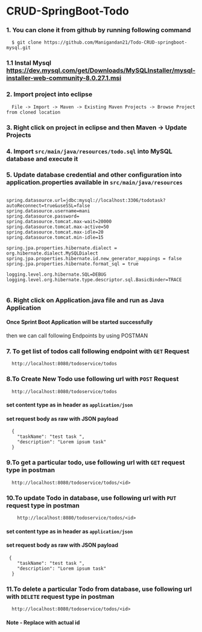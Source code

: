# CRUD-SpringBoot-Todo

### 1. You can clone it from github by running following command

```
  $ git clone https://github.com/Manigandan21/Todo-CRUD-springboot-mysql.git
```
### 1.1 Instal Mysql https://dev.mysql.com/get/Downloads/MySQLInstaller/mysql-installer-web-community-8.0.27.1.msi
### 2. Import project into eclipse
```
  File -> Import -> Maven -> Existing Maven Projects -> Browse Project from cloned location
```
### 3. Right click on project in eclipse and then Maven -> Update Projects 

### 4. Import `src/main/java/resources/todo.sql` into MySQL database and execute it

### 5. Update database credential and other configuration into application.properties available in `src/main/java/resources`

```

spring.datasource.url=jdbc:mysql://localhost:3306/todotask?autoReconnect=true&useSSL=false
spring.datasource.username=mani
spring.datasource.password=
spring.datasource.tomcat.max-wait=20000
spring.datasource.tomcat.max-active=50
spring.datasource.tomcat.max-idle=20
spring.datasource.tomcat.min-idle=15

spring.jpa.properties.hibernate.dialect = org.hibernate.dialect.MySQLDialect
spring.jpa.properties.hibernate.id.new_generator_mappings = false
spring.jpa.properties.hibernate.format_sql = true

logging.level.org.hibernate.SQL=DEBUG
logging.level.org.hibernate.type.descriptor.sql.BasicBinder=TRACE


```
### 6. Right click on Application.java file and run as Java Application

#### Once Sprint Boot Application will be started successfully 
then we can call following Endpoints by using POSTMAN

### 7. To get list of todos call following endpoint with `GET` Request
```
  http://localhost:8080/todoservice/todos
```
### 8.To Create New Todo use following url with `POST` Request
```
  http://localhost:8080/todoservice/todos
```
#### set content type as in header as `application/json`
#### set request body as raw with JSON payload
```
  {
    "taskName": "test task ",
    "description": "Lorem ipsum task"
  }

```
### 9.To get a particular todo, use following url with `GET` request type in postman
```
  http://localhost:8080/todoservice/todos/<id>
```
### 10.To update Todo in database, use following url with `PUT` request type in postman
```
	http://localhost:8080/todoservice/todos/<id>
```
#### set content type as in header as `application/json`
#### set request body as raw with JSON payload

```
 {
    "taskName": "test task ",
    "description": "Lorem ipsum task"
  }
```
### 11.To delete a particular Todo from database, use following url with `DELETE` request type in postman
```
  http://localhost:8080/todoservice/todos/<id>
```

#### Note - Replace <id> with actual id 
